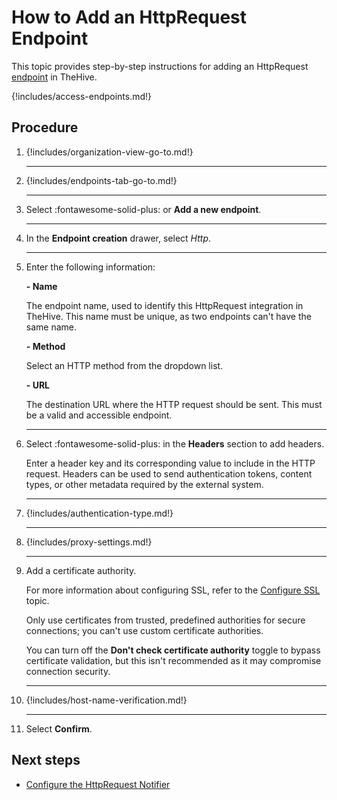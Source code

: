 # How to Add an HttpRequest Endpoint

This topic provides step-by-step instructions for adding an HttpRequest [endpoint](../manage-endpoints/about-endpoints.md) in TheHive.

{!includes/access-endpoints.md!}

## Procedure

1. {!includes/organization-view-go-to.md!}

    ---

2. {!includes/endpoints-tab-go-to.md!}

    ---

3. Select :fontawesome-solid-plus: or **Add a new endpoint**.

    ---

4. In the **Endpoint creation** drawer, select *Http*.

    ---

5. Enter the following information:

    **- Name**

    The endpoint name, used to identify this HttpRequest integration in TheHive. This name must be unique, as two endpoints can't have the same name.

    **- Method**

    Select an HTTP method from the dropdown list.

    **- URL**

    The destination URL where the HTTP request should be sent. This must be a valid and accessible endpoint.

    ---

6. Select :fontawesome-solid-plus: in the **Headers** section to add headers.

    Enter a header key and its corresponding value to include in the HTTP request. Headers can be used to send authentication tokens, content types, or other metadata required by the external system.

    ---

7. {!includes/authentication-type.md!}

    ---

8. {!includes/proxy-settings.md!}

    ---

9. Add a certificate authority.

    For more information about configuring SSL, refer to the [Configure SSL](../../../../administration/authentication/ssl.md) topic.

    Only use certificates from trusted, predefined authorities for secure connections; you can't use custom certificate authorities.

    You can turn off the **Don't check certificate authority** toggle to bypass certificate validation, but this isn't recommended as it may compromise connection security.

    ---

10. {!includes/host-name-verification.md!}

    ---

11. Select **Confirm**.

## Next steps

* [Configure the HttpRequest Notifier](../manage-notifications/notifiers/http-request.md)
